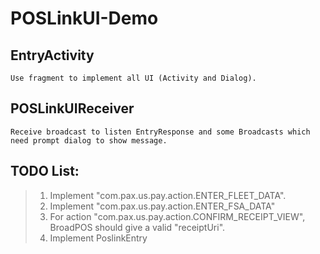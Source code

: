 # POSLinkUI-Demo

## EntryActivity
    Use fragment to implement all UI (Activity and Dialog).

## POSLinkUIReceiver
    Receive broadcast to listen EntryResponse and some Broadcasts which need prompt dialog to show message.

## TODO List:
   >1. Implement "com.pax.us.pay.action.ENTER_FLEET_DATA".
   >2. Implement "com.pax.us.pay.action.ENTER_FSA_DATA"
   >3. For action "com.pax.us.pay.action.CONFIRM_RECEIPT_VIEW", BroadPOS should give a valid "receiptUri".
   >4. Implement PoslinkEntry